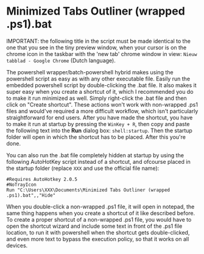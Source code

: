 # Minimized Tabs Outliner (wrapped .ps1).bat
IMPORTANT: the following title in the script must be made identical to the one that you see in the tiny preview window, when your cursor is on the chrome icon in the taskbar with the 'new tab' chrome window in view: `Nieuw tabblad - Google Chrome` (Dutch language).

The powershell wrapper/batch-powershell hybrid makes using the powershell script as easy as with any other executable file. Easily run the embedded powershell script by double-clicking the .bat file. It also makes it super easy when you create a shortcut of it, which I recommended you do to make it run minimized as well. Simply right-click the .bat file and then click on "Create shortcut". These actions won't work with non-wrapped .ps1 files and would've required a more difficult workflow, which isn't particularly straightforward for end users. After you have made the shortcut, you have to make it run at startup by pressing the `WinKey + R`, then copy and paste the following text into the **Run** dialog box: `shell:startup`. Then the startup folder will open in which the shortcut has to be placed. After this you're done.

You can also run the .bat file completely hidden at startup by using the following AutoHotKey script instead of a shortcut, and ofcourse placed in the startup folder (replace `XXX` and use the official file name):
```
#Requires AutoHotkey 2.0.5
#NoTrayIcon
Run "C:\Users\XXX\Documents\Minimized Tabs Outliner (wrapped .ps1).bat",,"Hide"
```

When you double-click a non-wrapped .ps1 file, it will open in notepad, the same thing happens when you create a shortcut of it like described before. To create a proper shortcut of a non-wrapped .ps1 file, you would have to open the shortcut wizard and include some text in front of the .ps1 file location, to run it with powershell when the shortcut gets double-clicked, and even more text to bypass the execution policy, so that it works on all devices.

